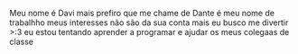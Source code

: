 Meu nome é Davi mais prefiro que me chame de Dante é meu nome de trabalhho
meus interesses não são da sua conta mais eu busco me divertir >:3
eu estou tentando aprender a programar
e ajudar os meus colegaas de classe

<!---
Davi-de-Andrade-Pieckhardt/Davi-de-Andrade-Pieckhardt is a ✨ special ✨ repository because its `README.md` (this file) appears on your GitHub profile.
You can click the Preview link to take a look at your changes.
--->
